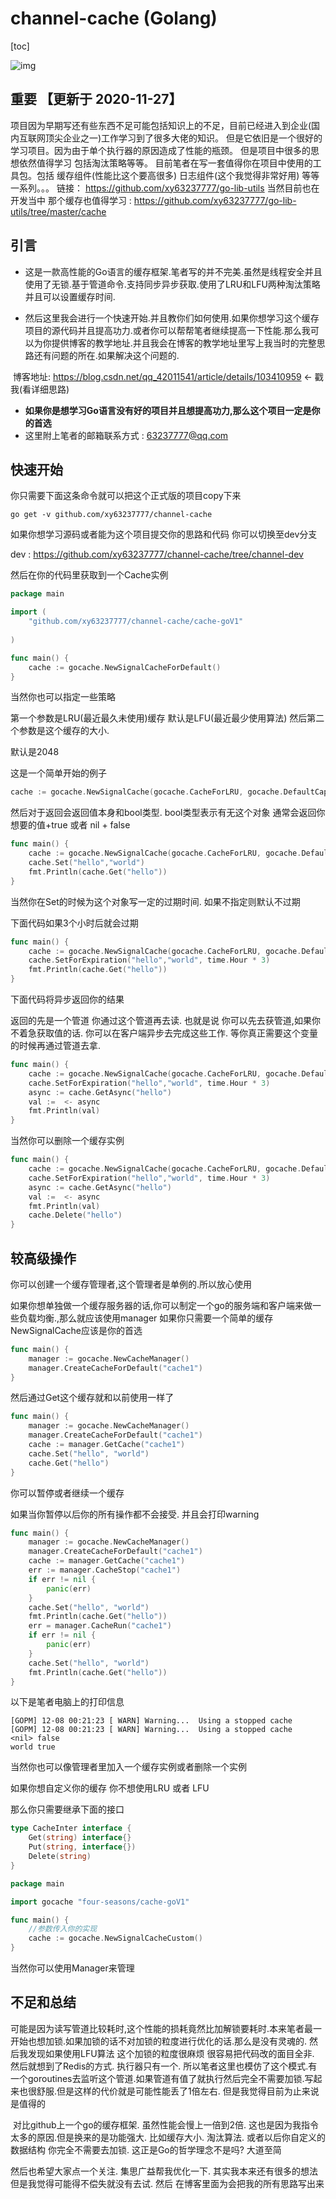 # channel-cache (Golang)



[toc]

![img](https://timgsa.baidu.com/timg?image&quality=80&size=b9999_10000&sec=1575746010175&di=fe88bcf4903519ce8eacd51bae5379ef&imgtype=0&src=http%3A%2F%2Fpic2.zhimg.com%2Fv2-e23145800bbd3d684aef85ad51145eee_1200x500.jpg)

## 重要 【更新于 2020-11-27】
项目因为早期写还有些东西不足可能包括知识上的不足，目前已经进入到企业(国内互联网顶尖企业之一)工作学习到了很多大佬的知识。
但是它依旧是一个很好的学习项目。因为由于单个执行器的原因造成了性能的瓶颈。
但是项目中很多的思想依然值得学习 包括淘汰策略等等。
目前笔者在写一套值得你在项目中使用的工具包。包括 缓存组件(性能比这个要高很多) 日志组件(这个我觉得非常好用) 等等一系列。。。
链接： https://github.com/xy63237777/go-lib-utils
当然目前也在开发当中
那个缓存也值得学习 : https://github.com/xy63237777/go-lib-utils/tree/master/cache

## 引言

- ​      这是一款高性能的Go语言的缓存框架.笔者写的并不完美.虽然是线程安全并且使用了无锁.基于管道命令.支持同步异步获取.使用了LRU和LFU两种淘汰策略并且可以设置缓存时间.

- ​      然后这里我会进行一个快速开始.并且教你们如何使用.如果你想学习这个缓存项目的源代码并且提高功力.或者你可以帮帮笔者继续提高一下性能.那么我可以为你提供博客的教学地址.并且我会在博客的教学地址里写上我当时的完整思路还有问题的所在.如果解决这个问题的.

​			博客地址: https://blog.csdn.net/qq_42011541/article/details/103410959 <- 戳我(看详细思路)

-  **如果你是想学习Go语言没有好的项目并且想提高功力,那么这个项目一定是你的首选**
-  这里附上笔者的邮箱联系方式 : 63237777@qq.com

## 快速开始



你只需要下面这条命令就可以把这个正式版的项目copy下来

```shell
go get -v github.com/xy63237777/channel-cache
```

如果你想学习源码或者能为这个项目提交你的思路和代码 你可以切换至dev分支

dev : https://github.com/xy63237777/channel-cache/tree/channel-dev



然后在你的代码里获取到一个Cache实例

```go
package main

import (
	"github.com/xy63237777/channel-cache/cache-goV1"
	
)

func main() {
	cache := gocache.NewSignalCacheForDefault()
}

```

当然你也可以指定一些策略

第一个参数是LRU(最近最久未使用)缓存 默认是LFU(最近最少使用算法)  然后第二个参数是这个缓存的大小.

默认是2048

这是一个简单开始的例子

```go
cache := gocache.NewSignalCache(gocache.CacheForLRU, gocache.DefaultCapacity)
```

然后对于返回会返回值本身和bool类型. bool类型表示有无这个对象 通常会返回你想要的值+true 或者 nil + false

```go
func main() {
	cache := gocache.NewSignalCache(gocache.CacheForLRU, gocache.DefaultCapacity)
	cache.Set("hello","world")
	fmt.Println(cache.Get("hello"))
}
```

当然你在Set的时候为这个对象写一定的过期时间. 如果不指定则默认不过期

下面代码如果3个小时后就会过期

```go
func main() {
	cache := gocache.NewSignalCache(gocache.CacheForLRU, gocache.DefaultCapacity)
	cache.SetForExpiration("hello","world", time.Hour * 3)
	fmt.Println(cache.Get("hello"))
}
```

下面代码将异步返回你的结果

返回的先是一个管道 你通过这个管道再去读. 也就是说 你可以先去获管道,如果你不着急获取值的话. 你可以在客户端异步去完成这些工作. 等你真正需要这个变量的时候再通过管道去拿.

```go
func main() {
	cache := gocache.NewSignalCache(gocache.CacheForLRU, gocache.DefaultCapacity)
	cache.SetForExpiration("hello","world", time.Hour * 3)
	async := cache.GetAsync("hello")
	val :=  <- async
	fmt.Println(val)
}
```

当然你可以删除一个缓存实例

```go
func main() {
	cache := gocache.NewSignalCache(gocache.CacheForLRU, gocache.DefaultCapacity)
	cache.SetForExpiration("hello","world", time.Hour * 3)
	async := cache.GetAsync("hello")
	val :=  <- async
	fmt.Println(val)
	cache.Delete("hello")
}
```

## 较高级操作



你可以创建一个缓存管理者,这个管理者是单例的.所以放心使用

如果你想单独做一个缓存服务器的话,你可以制定一个go的服务端和客户端来做一些负载均衡.,那么就应该使用manager 如果你只需要一个简单的缓存NewSignalCache应该是你的首选

```go
func main() {
	manager := gocache.NewCacheManager()
	manager.CreateCacheForDefault("cache1")
}
```

然后通过Get这个缓存就和以前使用一样了

```go
func main() {
	manager := gocache.NewCacheManager()
	manager.CreateCacheForDefault("cache1")
	cache := manager.GetCache("cache1")
	cache.Set("hello", "world")
	cache.Get("hello")
}
```

你可以暂停或者继续一个缓存

如果当你暂停以后你的所有操作都不会接受. 并且会打印warning

```go
func main() {
	manager := gocache.NewCacheManager()
	manager.CreateCacheForDefault("cache1")
	cache := manager.GetCache("cache1")
	err := manager.CacheStop("cache1")
	if err != nil {
		panic(err)
	}
	cache.Set("hello", "world")
	fmt.Println(cache.Get("hello"))
	err = manager.CacheRun("cache1")
	if err != nil {
		panic(err)
	}
	cache.Set("hello", "world")
	fmt.Println(cache.Get("hello"))
}
```

以下是笔者电脑上的打印信息

```
[GOPM] 12-08 00:21:23 [ WARN] Warning...  Using a stopped cache
[GOPM] 12-08 00:21:23 [ WARN] Warning...  Using a stopped cache
<nil> false
world true

```

当然你也可以像管理者里加入一个缓存实例或者删除一个实例



如果你想自定义你的缓存 你不想使用LRU 或者 LFU

那么你只需要继承下面的接口

```go
type CacheInter interface {
	Get(string) interface{}
	Put(string, interface{})
	Delete(string)
}
```

```go
package main

import gocache "four-seasons/cache-goV1"

func main() {
	//参数传入你的实现
	cache := gocache.NewSignalCacheCustom()
}
```



当然你可以使用Manager来管理



## 不足和总结

​     可能是因为读写管道比较耗时,这个性能的损耗竟然比加解锁要耗时.本来笔者最一开始也想加锁.如果加锁的话不对加锁的粒度进行优化的话.那么是没有灵魂的. 然后我发现如果使用LFU算法 这个加锁的粒度很麻烦 很容易把代码改的面目全非. 然后就想到了Redis的方式. 执行器只有一个. 所以笔者这里也模仿了这个模式.有一个goroutines去监听这个管道.如果管道有值了就执行然后完全不需要加锁.写起来也很舒服.但是这样的代价就是可能性能丢了1倍左右. 但是我觉得目前为止来说是值得的

​	对比github上一个go的缓存框架. 虽然性能会慢上一倍到2倍. 这也是因为我指令太多的原因.但是换来的是功能强大. 比如缓存大小. 淘汰算法. 或者以后你自定义的数据结构 你完全不需要去加锁. 这正是Go的哲学理念不是吗? 大道至简

   然后也希望大家点一个关注. 集思广益帮我优化一下. 其实我本来还有很多的想法 但是我觉得可能得不偿失就没有去试. 然后 在博客里面为会把我的所有思路写出来
